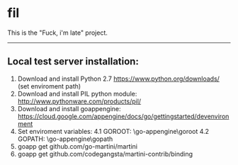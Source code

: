fil
===

This is the "Fuck, i'm late" project.

------------------

## Local test server installation: ##

1. Download and install Python 2.7 https://www.python.org/downloads/ (set enviroment path)
2. Download and install PIL python module: http://www.pythonware.com/products/pil/
3. Download and install goappengine: https://cloud.google.com/appengine/docs/go/gettingstarted/devenvironment
4. Set enviroment variables: 
4.1 GOROOT: \go-appengine\goroot
4.2 GOPATH: \go-appengine\gopath
5. goapp get github.com/go-martini/martini
6. goapp get github.com/codegangsta/martini-contrib/binding
 